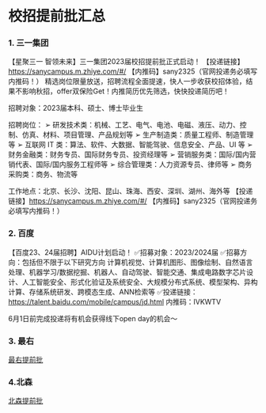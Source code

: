 # 校招提前批汇总

### 1. 三一集团

【星聚三一 智领未来】三一集团2023届校招提前批正式启动！
【投递链接】https://sanycampus.m.zhiye.com/#/
【内推码】sany2325（官网投递务必填写内推码！）
精选岗位限量放送，招聘流程全面提速，快人一步收获校招体验，结果不影响秋招，offer双保险Get！内推简历优先筛选，快快投递简历吧！

招聘对象：2023届本科、硕士、博士毕业生

招聘岗位：
➢ 研发技术类：机械、工艺、电气、电池、电磁、液压、动力、控制、仿真、材料、项目管理、产品规划等
➢ 生产制造类：质量工程师、制造管理等
➢ 互联网 IT 类：算法、软件、大数据、智能驾驶、信息安全、产品、UI 等 
➢ 财务金融类：财务专员、国际财务专员、投资经理等 
➢ 营销服务类：国际/国内营销代表、国际/国内服务工程师等 
➢ 综合管理类：人力资源专员、律师等 
➢ 商务采购类：商务、物流等 

工作地点：北京、长沙、沈阳、昆山、珠海、西安、深圳、湖州、海外等
【投递链接】https://sanycampus.m.zhiye.com/#/
【内推码】sany2325（官网投递务必填写内推码！）

### 2. 百度

【百度23、24届招聘】AIDU计划启动！
✅招募对象：2023/2024届
✅招募方向：包括但不限于以下研究方向
计算机视觉、计算机图形、图像绘制、自然语言处理、机器学习/数据挖掘、机器人、自动驾驶、智能交通、集成电路数字芯片设计、人工智能安全、形式化验证及系统安全、大规模分布式系统、模型架构、异构计算、存储系统研发、跨模态生成、ANN检索等
✅投递链接：https://talent.baidu.com/mobile/campus/jd.html
内推码：IVKWTV

6月1日前完成投递将有机会获得线下open day的机会～

### 3. 最右

[最右提前批](https://app.mokahr.com/campus_apply/xiaochuankeji/3518#/job/5790c2fb-252c-405d-8eef-95c4310fcfdb)

### 4.北森

[北森提前批](https://mp.weixin.qq.com/s/-7-VmOSEelPQ0T9WmjMe0Q)

